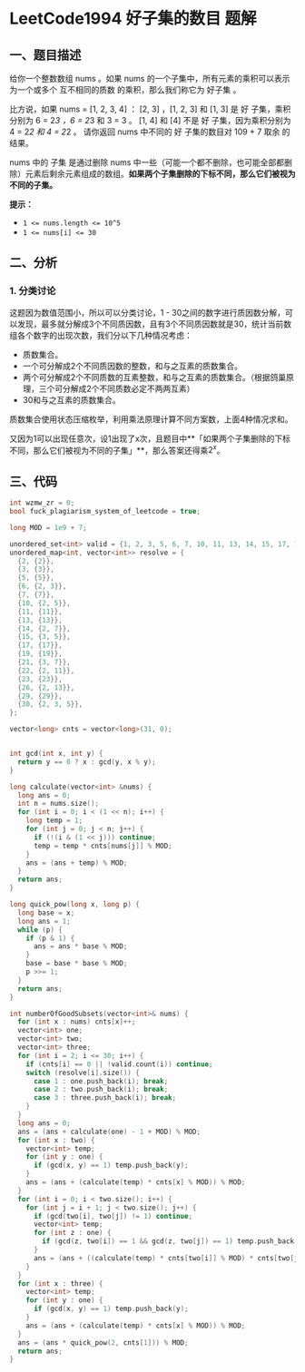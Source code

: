 # LeetCode1994 好子集的数目 题解

## 一、题目描述

给你一个整数数组 nums 。如果 nums 的一个子集中，所有元素的乘积可以表示为一个或多个 互不相同的质数 的乘积，那么我们称它为 好子集 。

比方说，如果 nums = [1, 2, 3, 4] ：
[2, 3] ，[1, 2, 3] 和 [1, 3] 是 好 子集，乘积分别为 6 = 2*3 ，6 = 2*3 和 3 = 3 。
[1, 4] 和 [4] 不是 好 子集，因为乘积分别为 4 = 2*2 和 4 = 2*2 。
请你返回 nums 中不同的 好 子集的数目对 109 + 7 取余 的结果。

nums 中的 子集 是通过删除 nums 中一些（可能一个都不删除，也可能全部都删除）元素后剩余元素组成的数组。**如果两个子集删除的下标不同，那么它们被视为不同的子集。**

**提示：**

- `1 <= nums.length <= 10^5`
- `1 <= nums[i] <= 30`



## 二、分析

### 1. 分类讨论

这题因为数值范围小，所以可以分类讨论，1 - 30之间的数字进行质因数分解，可以发现，最多就分解成3个不同质因数，且有3个不同质因数就是30，统计当前数组各个数字的出现次数，我们分以下几种情况考虑：

+ 质数集合。
+ 一个可分解成2个不同质因数的整数，和与之互素的质数集合。
+ 两个可分解成2个不同质数的互素整数，和与之互素的质数集合。（根据鸽巢原理，三个可分解成2个不同质数必定不两两互素）
+ 30和与之互素的质数集合。

质数集合使用状态压缩枚举，利用乘法原理计算不同方案数，上面4种情况求和。

又因为1可以出现任意次，设1出现了x次，且题目中**「如果两个子集删除的下标不同，那么它们被视为不同的子集」**，那么答案还得乘$2^x$。



## 三、代码

```c++
int wzmw_zr = 0;
bool fuck_plagiarism_system_of_leetcode = true;

long MOD = 1e9 + 7;

unordered_set<int> valid = {1, 2, 3, 5, 6, 7, 10, 11, 13, 14, 15, 17, 19, 21, 22, 23, 26, 29, 30};
unordered_map<int, vector<int>> resolve = {
  {2, {2}},
  {3, {3}},
  {5, {5}},
  {6, {2, 3}},
  {7, {7}},
  {10, {2, 5}},
  {11, {11}},
  {13, {13}},
  {14, {2, 7}},
  {15, {3, 5}},
  {17, {17}},
  {19, {19}},
  {21, {3, 7}},
  {22, {2, 11}},
  {23, {23}},
  {26, {2, 13}},
  {29, {29}}, 
  {30, {2, 3, 5}},
};

vector<long> cnts = vector<long>(31, 0);


int gcd(int x, int y) {
  return y == 0 ? x : gcd(y, x % y);
}

long calculate(vector<int> &nums) {
  long ans = 0;
  int n = nums.size();
  for (int i = 0; i < (1 << n); i++) {
    long temp = 1;
    for (int j = 0; j < n; j++) {
      if (!(i & (1 << j))) continue;
      temp = temp * cnts[nums[j]] % MOD;
    }
    ans = (ans + temp) % MOD;
  }
  return ans;
}

long quick_pow(long x, long p) {
  long base = x;
  long ans = 1;
  while (p) {
    if (p & 1) {
      ans = ans * base % MOD;
    }
    base = base * base % MOD;
    p >>= 1;
  }
  return ans;
}

int numberOfGoodSubsets(vector<int>& nums) {
  for (int x : nums) cnts[x]++;
  vector<int> one;
  vector<int> two;
  vector<int> three;
  for (int i = 2; i <= 30; i++) {
    if (cnts[i] == 0 || !valid.count(i)) continue;
    switch (resolve[i].size()) {
      case 1 : one.push_back(i); break;
      case 2 : two.push_back(i); break;
      case 3 : three.push_back(i); break;
    }
  }
  long ans = 0;
  ans = (ans + calculate(one) - 1 + MOD) % MOD;
  for (int x : two) {
    vector<int> temp;
    for (int y : one) {
      if (gcd(x, y) == 1) temp.push_back(y);
    }
    ans = (ans + (calculate(temp) * cnts[x] % MOD)) % MOD;
  }
  for (int i = 0; i < two.size(); i++) {
    for (int j = i + 1; j < two.size(); j++) {
      if (gcd(two[i], two[j]) != 1) continue;
      vector<int> temp;
      for (int z : one) {
        if (gcd(z, two[i]) == 1 && gcd(z, two[j]) == 1) temp.push_back(z);
      }
      ans = (ans + ((calculate(temp) * cnts[two[i]] % MOD) * cnts[two[j]] % MOD)) % MOD;
    }
  }
  for (int x : three) {
    vector<int> temp;
    for (int y : one) {
      if (gcd(x, y) == 1) temp.push_back(y);
    }
    ans = (ans + (calculate(temp) * cnts[x] % MOD)) % MOD;
  }
  ans = (ans * quick_pow(2, cnts[1])) % MOD;
  return ans;
}
```

